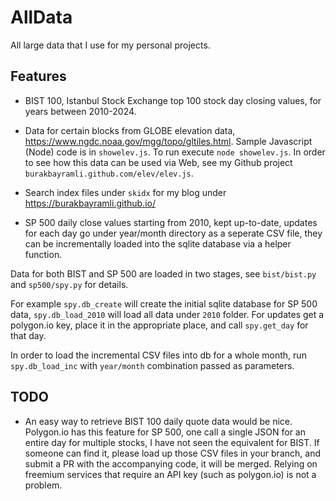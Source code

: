 # AllData

All large data that I use for my personal projects.

## Features

* BIST 100, Istanbul Stock Exchange top 100 stock day closing values,
  for years between 2010-2024.

* Data for certain blocks from GLOBE elevation data, https://www.ngdc.noaa.gov/mgg/topo/gltiles.html.
  Sample Javascript (Node) code is in `showelev.js`. To run execute `node showelev.js`.
  In order to see how this data can be used via Web, see my Github project
  `burakbayramli.github.com/elev/elev.js`. 

* Search index files under `skidx` for my blog under https://burakbayramli.github.io/

* SP 500 daily close values starting from 2010, kept up-to-date,
  updates for each day go under year/month directory as a seperate CSV
  file, they can be incrementally loaded into the sqlite database
  via a helper function.

Data for both BIST and SP 500 are loaded in two stages, see
`bist/bist.py` and `sp500/spy.py` for details.

For example `spy.db_create` will create the initial sqlite database
for SP 500 data, `spy.db_load_2010` will load all data under `2010`
folder. For updates get a polygon.io key, place it in the appropriate
place, and call `spy.get_day` for that day.

In order to load the incremental CSV files into db for a whole month,
run `spy.db_load_inc` with `year/month` combination passed as
parameters.

## TODO

- An easy way to retrieve BIST 100 daily quote data would be nice.
  Polygon.io has this feature for SP 500, one call a single JSON for
  an entire day for multiple stocks, I have not seen the equivalent
  for BIST. If someone can find it, please load up those CSV files in
  your branch, and submit a PR with the accompanying code, it will be
  merged. Relying on freemium services that require an API key (such
  as polygon.io) is not a problem.

